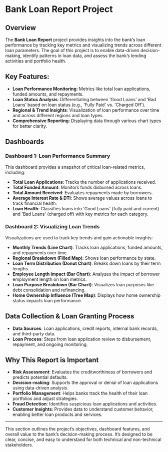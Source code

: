 # Bank Loan Report Project

## Overview

The **Bank Loan Report** project provides insights into the bank’s loan performance by tracking key metrics and visualizing trends across different loan parameters. The goal of this project is to enable data-driven decision-making, identify patterns in loan data, and assess the bank’s lending activities and portfolio health.

## Key Features:
* **Loan Performance Monitoring**: Metrics like total loan applications, funded amounts, and repayments.
* **Loan Status Analysis**: Differentiating between ‘Good Loans’ and ‘Bad Loans’ based on loan status (e.g., 'Fully Paid' vs. 'Charged Off').
* **Regional & Trend Insights**: Visualization of loan performance over time and across different regions and loan types.
* **Comprehensive Reporting**: Displaying data through various chart types for better clarity.

## Dashboards

### Dashboard 1: Loan Performance Summary

This dashboard provides a snapshot of critical loan-related metrics, including:

* **Total Loan Applications**: Tracks the number of applications received.
* **Total Funded Amount**: Monitors funds disbursed across loans.
* **Total Amount Received**: Evaluates repayments made by borrowers.
* **Average Interest Rate & DTI**: Shows average values across loans to track financial health.
* **Loan Health**: Classifies loans into 'Good Loans' (fully paid and current) and 'Bad Loans' (charged off) with key metrics for each category.

### Dashboard 2: Visualizing Loan Trends

Visualizations are used to track key trends and gain actionable insights:

* **Monthly Trends (Line Chart)**: Tracks loan applications, funded amounts, and repayments over time.
* **Regional Breakdown (Filled Map)**: Shows loan performance by state.
* **Loan Term Distribution (Donut Chart)**: Breaks down loans by their term lengths.
* **Employee Length Impact (Bar Chart)**: Analyzes the impact of borrower employment length on loan metrics.
* **Loan Purpose Breakdown (Bar Chart)**: Visualizes loan purposes like debt consolidation and refinancing.
* **Home Ownership Influence (Tree Map)**: Displays how home ownership status impacts loan performance.

## Data Collection & Loan Granting Process

* **Data Sources**: Loan applications, credit reports, internal bank records, and third-party data.
* **Loan Process**: Steps from loan application review to disbursement, repayment, and ongoing monitoring.

## Why This Report is Important

* **Risk Assessment**: Evaluates the creditworthiness of borrowers and predicts potential defaults.
* **Decision-making**: Supports the approval or denial of loan applications using data-driven analysis.
* **Portfolio Management**: Helps banks track the health of their loan portfolios and adjust strategies.
* **Fraud Detection**: Identifies suspicious loan applications and activities.
* **Customer Insights**: Provides data to understand customer behavior, enabling better loan products and services.

---

This section outlines the project’s objectives, dashboard features, and overall value to the bank’s decision-making process. It’s designed to be clear, concise, and easy to understand for both technical and non-technical stakeholders.
